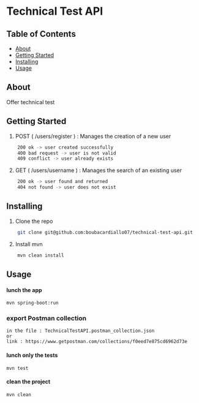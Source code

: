 # Technical Test API

## Table of Contents
- [About](#about)
- [Getting Started](#getting_started)
- [Installing](#installing)
- [Usage](#usage)

<!-- GETTING STARTED -->

## About
Offer technical test

## Getting Started
1. POST ( /users/register ) : Manages the creation of a new user
```sh
    200 ok -> user created successfully
    400 bad request -> user is not valid
    409 conflict -> user already exists
```
2. GET ( /users/username ) : Manages the search of an existing user
```sh
    200 ok -> user found and returned
    404 not found -> user does not exist
```

## Installing
1. Clone the repo
```sh
    git clone git@github.com:boubacardiallo07/technical-test-api.git
```
2. Install mvn
```sh
    mvn clean install
```

## Usage
#### lunch the app
    mvn spring-boot:run
### export Postman collection
    in the file : TechnicalTestAPI.postman_collection.json
    or
    link : https://www.getpostman.com/collections/f0eed7e875cd6962d73e
#### lunch only the tests
    mvn test

#### clean the project
    mvn clean
